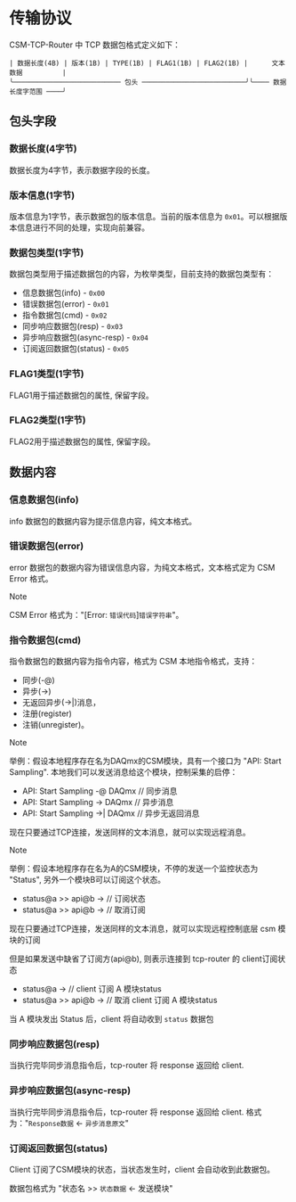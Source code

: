 # 传输协议

CSM-TCP-Router 中 TCP 数据包格式定义如下：

```
| 数据长度(4B) | 版本(1B) | TYPE(1B) | FLAG1(1B) | FLAG2(1B) |      文本数据          |
╰─────────────────────────── 包头 ──────────────────────────╯╰──── 数据长度字范围 ────╯
```

## 包头字段

### 数据长度(4字节)

数据长度为4字节，表示数据字段的长度。

### 版本信息(1字节)

版本信息为1字节，表示数据包的版本信息。当前的版本信息为 `0x01`。可以根据版本信息进行不同的处理，实现向前兼容。

### 数据包类型(1字节)

数据包类型用于描述数据包的内容，为枚举类型，目前支持的数据包类型有：

- 信息数据包(info) - `0x00`
- 错误数据包(error) - `0x01`
- 指令数据包(cmd) - `0x02`
- 同步响应数据包(resp) - `0x03`
- 异步响应数据包(async-resp) - `0x04`
- 订阅返回数据包(status) - `0x05`

### FLAG1类型(1字节)

FLAG1用于描述数据包的属性, 保留字段。

### FLAG2类型(1字节)

FLAG2用于描述数据包的属性, 保留字段。

## 数据内容

### 信息数据包(info)

info 数据包的数据内容为提示信息内容，纯文本格式。

### 错误数据包(error)

error 数据包的数据内容为错误信息内容，为纯文本格式，文本格式定为 CSM Error 格式。

> [!NOTE]
> CSM Error 格式为："[Error: `错误代码`]`错误字符串`"。
>

### 指令数据包(cmd)

指令数据包的数据内容为指令内容，格式为 CSM 本地指令格式，支持：

- 同步(-@)
- 异步(->)
- 无返回异步(->|)消息，
- 注册(register)
- 注销(unregister)。

> [!NOTE]
> 举例：假设本地程序存在名为DAQmx的CSM模块，具有一个接口为 "API: Start Sampling".
> 本地我们可以发送消息给这个模块，控制采集的启停：
>
> - API: Start Sampling -@ DAQmx // 同步消息
> - API: Start Sampling -> DAQmx // 异步消息
> - API: Start Sampling ->| DAQmx // 异步无返回消息
>
> 现在只要通过TCP连接，发送同样的文本消息，就可以实现远程消息。
>

> [!NOTE]
> 举例：假设本地程序存在名为A的CSM模块，不停的发送一个监控状态为 "Status", 另外一个模块B可以订阅这个状态。
>
> - status@a >> api@b -><register> // 订阅状态
> - status@a >> api@b -><unregister> // 取消订阅
>
> 现在只要通过TCP连接，发送同样的文本消息，就可以实现远程控制底层 csm 模块的订阅
>
> 但是如果发送中缺省了订阅方(api@b), 则表示连接到 tcp-router 的 client订阅状态
>
> - status@a -><register> // client 订阅 A 模块status
> - status@a >> api@b -><unregister> // 取消 client 订阅 A 模块status
>
> 当 A 模块发出 Status 后，client 将自动收到 `status` 数据包
>

### 同步响应数据包(resp)

当执行完毕同步消息指令后，tcp-router 将 response 返回给 client.

### 异步响应数据包(async-resp)

当执行完毕同步消息指令后，tcp-router 将 response 返回给 client. 格式为："`Response数据` <- `异步消息原文`"

### 订阅返回数据包(status)

Client 订阅了CSM模块的状态，当状态发生时，client 会自动收到此数据包。

数据包格式为 "状态名 >> `状态数据` <- 发送模块"
